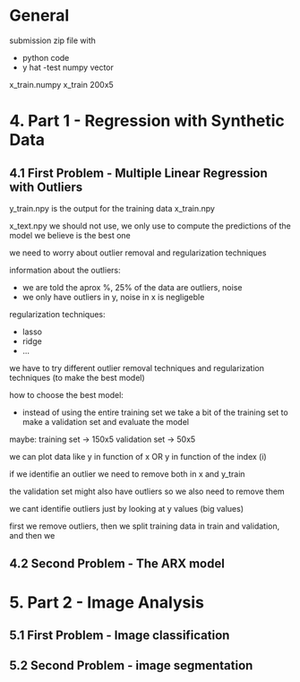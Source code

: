 # General

submission
zip file with
- python code
- y hat -test numpy vector

x_train.numpy
x_train 200x5

# 4. Part 1 - Regression with Synthetic Data

## 4.1 First Problem - Multiple Linear Regression with Outliers

y_train.npy is the output for the training data x_train.npy

x_text.npy we should not use, we only use to compute the predictions of the model we believe is the best one


we need to worry about outlier removal and regularization techniques


information about the outliers:
- we are told the aprox %, 25% of the data are outliers, noise
- we only have outliers in y, noise in x is negligeble

regularization techniques:
- lasso
- ridge
- ...

we have to try different outlier removal techniques and regularization techniques (to make the best model)

how to choose the best model:
- instead of using the entire training set we take a bit of the training set to make a validation set and evaluate the model

maybe: training set -> 150x5
        validation set -> 50x5


we can plot data like y in function of x OR y in function of the index (i)

if we identifie an outlier we need to remove both in x and y_train

the validation set might also have outliers so we also need to remove them

we cant identifie outliers just by looking at y values (big values)


first we remove outliers, then we split training data in train and validation, and then we 

## 4.2  Second Problem - The ARX model

# 5. Part 2 - Image Analysis

## 5.1 First Problem - Image classification

## 5.2 Second Problem - image segmentation
